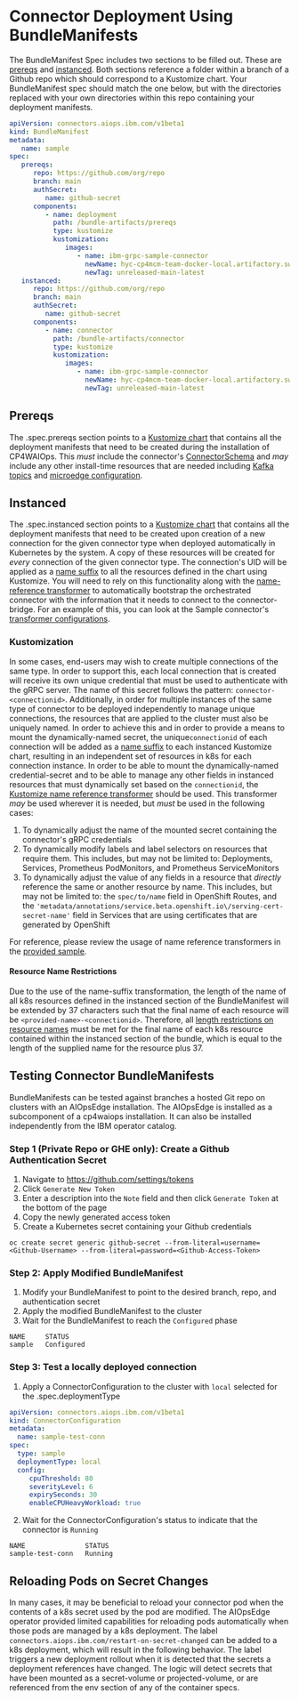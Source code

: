 # Connector Deployment Using BundleManifests
The BundleManifest Spec includes two sections
to be filled out. These are [prereqs](#Prereqs) and [instanced](#Instanced). Both sections reference a folder within a
branch of a Github repo which should correspond to a Kustomize chart. Your BundleManifest spec should match the one
below, but with the directories replaced with your own directories within this repo containing your deployment
manifests.
```yaml
apiVersion: connectors.aiops.ibm.com/v1beta1
kind: BundleManifest
metadata:
   name: sample
spec:
   prereqs:
      repo: https://github.com/org/repo
      branch: main
      authSecret:
         name: github-secret
      components:
         - name: deployment
           path: /bundle-artifacts/prereqs
           type: kustomize
           kustomization:
              images:
                 - name: ibm-grpc-sample-connector
                   newName: hyc-cp4mcm-team-docker-local.artifactory.swg-devops.com/cp/aiopsedge/java-grpc-connector-template
                   newTag: unreleased-main-latest
   instanced:
      repo: https://github.com/org/repo
      branch: main
      authSecret:
         name: github-secret
      components:
         - name: connector
           path: /bundle-artifacts/connector
           type: kustomize
           kustomization:
              images:
                 - name: ibm-grpc-sample-connector
                   newName: hyc-cp4mcm-team-docker-local.artifactory.swg-devops.com/cp/aiopsedge/java-grpc-connector-template
                   newTag: unreleased-main-latest
```

## Prereqs
The .spec.prereqs section points to a [Kustomize chart](samples/bundle-manifest/prereqs) that contains all the
deployment manifests that need to be created during the installation of CP4WAIOps. This _must_ include the connector's
[ConnectorSchema](samples/bundle-manifest/prereqs/schema.yaml) and _may_ include any other install-time resources
that are needed including [Kafka topics](samples/bundle-manifest/prereqs/topics.yaml) and 
[microedge configuration](samples/bundle-manifest/prereqs/microedgeconfiguration.yaml).

## Instanced
The .spec.instanced section points to a [Kustomize chart](samples/bundle-manifest/connector) that contains all the
deployment manifests that need to be created upon creation of a new connection for the given connector type when
deployed automatically in Kubernetes by the system. A copy of these resources will be created for _every_ connection of
the given connector type. The connection's UID will be applied as a
[name suffix](https://github.com/kubernetes-sigs/kustomize/blob/master/examples/transformerconfigs/README.md#prefixsuffix-transformer)
to all the resources defined in the chart using Kustomize. You will need to rely on this functionality along with the
[name-reference transformer](https://github.com/kubernetes-sigs/kustomize/blob/master/examples/transformerconfigs/README.md#name-reference-transformer)
to automatically bootstrap the orchestrated connector with the information that it needs to connect to the
connector-bridge. For an example of this, you can look at the Sample connector's
[transformer configurations](samples/bundle-manifest/connector/kustomization.yaml#L12).

### Kustomization
In some cases, end-users may wish to create multiple connections of the same type. In order to support this, each
local connection that is created will receive its own unique credential that must be used to authenticate with the gRPC
server. The name of this secret follows the pattern: `connector-<connectionid>`. Additionally, in order for multiple
instances of the same type of connector to be deployed independently to manage unique connections, the resources that
are applied to the cluster must also be uniquely named. In order to achieve this and in order to provide a means to
mount the dynamically-named secret, the unique`connectionid` of each connection will be added as a
[name suffix](https://github.com/kubernetes-sigs/kustomize/blob/d9c4c749e25141b51f477aa36b60d3d05f27ba59/examples/transformerconfigs/README.md#prefixsuffix-transformer)
to each instanced Kustomize chart, resulting in an independent set of resources in k8s for each connection instance. In
order to be able to mount the dynamically-named credential-secret and to be able to manage any other
fields in instanced resources that must dynamically set based on the `connectionid`, the
[Kustomize name reference transformer](https://github.com/kubernetes-sigs/kustomize/blob/d9c4c749e25141b51f477aa36b60d3d05f27ba59/examples/transformerconfigs/README.md#name-reference-transformer)
should be used. This transformer _may_ be used wherever it is needed, but _must_ be used in the following cases:
1. To dynamically adjust the name of the mounted secret containing the connector's gRPC credentials
2. To dynamically modify labels and label selectors on resources that require them. This includes, but may not be
   limited to: Deployments, Services, Prometheus PodMonitors, and Prometheus ServiceMonitors
3. To dynamically adjust the value of any fields in a resource that _directly_ reference the same or another resource
   by name. This includes, but may not be limited to: the `spec/to/name` field in OpenShift Routes, and the
   `'metadata/annotations/service.beta.openshift.io\/serving-cert-secret-name'` field in Services that are using
   certificates that are generated by OpenShift

For reference, please review the usage of name reference transformers in the
[provided sample](samples/bundle-manifest/connector).

#### Resource Name Restrictions
Due to the use of the name-suffix transformation, the length of the name of all k8s resources defined in the instanced
section of the BundleManifest will be extended by 37 characters such that the final name of each resource will be 
`<provided-name>-<connectionid>`. Therefore, all 
[length restrictions on resource names](https://kubernetes.io/docs/concepts/overview/working-with-objects/names/) must 
be met for the final name of each k8s resource contained within the instanced section of the bundle, which is equal to 
the length of the supplied name for the resource plus 37.

## Testing Connector BundleManifests
BundleManifests can be tested against branches a hosted Git repo on clusters with an AIOpsEdge installation. The
AIOpsEdge is installed as a subcomponent of a cp4waiops installation. It can also be installed independently from the 
IBM operator catalog.
### Step 1 (Private Repo or GHE only): Create a Github Authentication Secret
1. Navigate to https://github.com/settings/tokens
2. Click `Generate New Token`
3. Enter a description into the `Note` field and then click `Generate Token` at the bottom of the page
4. Copy the newly generated access token
5. Create a Kubernetes secret containing your Github credentials
```shell
oc create secret generic github-secret --from-literal=username=<Github-Username> --from-literal=password=<Github-Access-Token>
```

### Step 2: Apply Modified BundleManifest
1. Modify your BundleManifest to point to the desired branch, repo, and authentication secret
2. Apply the modified BundleManifest to the cluster
3. Wait for the BundleManifest to reach the `Configured` phase
```     
NAME     STATUS
sample   Configured
```
### Step 3: Test a locally deployed connection
1. Apply a ConnectorConfiguration to the cluster with `local` selected for the .spec.deploymentType
```yaml
apiVersion: connectors.aiops.ibm.com/v1beta1
kind: ConnectorConfiguration
metadata:
  name: sample-test-conn
spec:
  type: sample
  deploymentType: local
  config:
     cpuThreshold: 80
     severityLevel: 6
     expirySeconds: 30
     enableCPUHeavyWorkload: true
```
2. Wait for the ConnectorConfiguration's status to indicate that the connector is `Running`
```
NAME               STATUS
sample-test-conn   Running
```

## Reloading Pods on Secret Changes
In many cases, it may be beneficial to reload your connector pod when the contents of a k8s secret used by the pod are 
modified. The AIOpsEdge operator provided limited capabilities for reloading pods automatically when those pods are 
managed by a k8s deployment. The label `connectors.aiops.ibm.com/restart-on-secret-changed` can be added to a k8s 
deployment, which will result in the following behavior. The label triggers a new deployment rollout when it is 
detected that the secrets a deployment references have changed. The logic will detect secrets that have been mounted 
as a secret-volume or projected-volume, or are referenced from the env section of any of the container specs.

